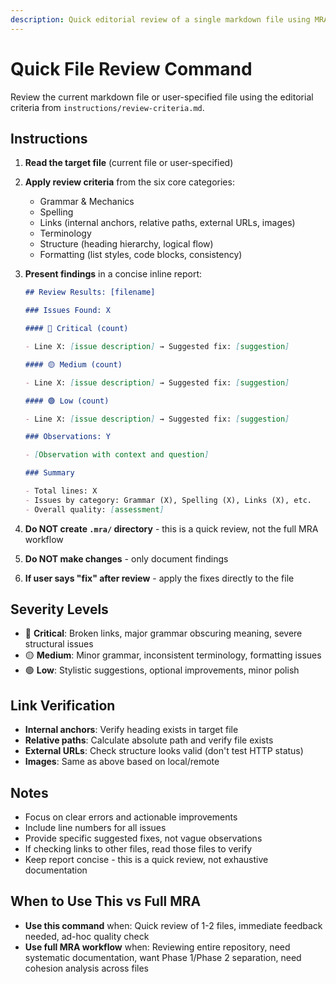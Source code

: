 ```yaml
---
description: Quick editorial review of a single markdown file using MRA criteria
---
```


# Quick File Review Command

Review the current markdown file or user-specified file using the editorial criteria from `instructions/review-criteria.md`.

## Instructions

1. **Read the target file** (current file or user-specified)
2. **Apply review criteria** from the six core categories:

   - Grammar & Mechanics
   - Spelling
   - Links (internal anchors, relative paths, external URLs, images)
   - Terminology
   - Structure (heading hierarchy, logical flow)
   - Formatting (list styles, code blocks, consistency)

3. **Present findings** in a concise inline report:

   ```markdown
   ## Review Results: [filename]

   ### Issues Found: X

   #### 🔴 Critical (count)

   - Line X: [issue description] → Suggested fix: [suggestion]

   #### 🟡 Medium (count)

   - Line X: [issue description] → Suggested fix: [suggestion]

   #### 🟢 Low (count)

   - Line X: [issue description] → Suggested fix: [suggestion]

   ### Observations: Y

   - [Observation with context and question]

   ### Summary

   - Total lines: X
   - Issues by category: Grammar (X), Spelling (X), Links (X), etc.
   - Overall quality: [assessment]
   ```

4. **Do NOT create `.mra/` directory** - this is a quick review, not the full MRA workflow
5. **Do NOT make changes** - only document findings
6. **If user says "fix" after review** - apply the fixes directly to the file

## Severity Levels

- 🔴 **Critical**: Broken links, major grammar obscuring meaning, severe structural issues
- 🟡 **Medium**: Minor grammar, inconsistent terminology, formatting issues
- 🟢 **Low**: Stylistic suggestions, optional improvements, minor polish

## Link Verification

- **Internal anchors**: Verify heading exists in target file
- **Relative paths**: Calculate absolute path and verify file exists
- **External URLs**: Check structure looks valid (don't test HTTP status)
- **Images**: Same as above based on local/remote

## Notes

- Focus on clear errors and actionable improvements
- Include line numbers for all issues
- Provide specific suggested fixes, not vague observations
- If checking links to other files, read those files to verify
- Keep report concise - this is a quick review, not exhaustive documentation

## When to Use This vs Full MRA

- **Use this command** when: Quick review of 1-2 files, immediate feedback needed, ad-hoc quality check
- **Use full MRA workflow** when: Reviewing entire repository, need systematic documentation, want Phase 1/Phase 2 separation, need cohesion analysis across files
